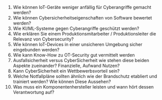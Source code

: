 1. Wie können IoT-Geräte weniger anfällig für Cyberangriffe gemacht werden?
2. Wie können Cybersicherheitseigenschaften von Software bewertet werden?
3. Wie KI/ML-Systeme gegen Cyberangriffe geschützt werden?
4. Wie erklären Sie einem Produktionsmitarbeiter / Produktionsleiter die Relevanz von Cybersecurity?
5. Wie können IoT-Devices in einer unsicheren Umgebung sicher eingebunden werden?
6. Wie kann Know-How zu OT-Security gut vermittelt werden
7. Ausfallsicherheit versus CyberSicherheit wie stehen diese beiden Aspekte zueinander? Finanzielle, Aufwand Nutzen?
8. Kann CyberSicherheit ein Wettbewerbsvorteil sein?
9. Welche Notfallpläne sollten ähnlich wie der Brandschutz etabliert und trainiert werden? Wie können Diese Aussehen?
10. Was muss ein Komponentenhersteller leisten und wann hört dessen Verantwortung auf?
 